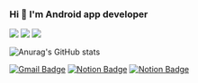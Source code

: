 ### Hi 👋 I'm Android app developer
<img src="https://img.shields.io/badge/Android-3DDC84?style=flat-square&logo=Android&logoColor=white"/> <img src="https://img.shields.io/badge/Kotlin-7F52FF?style=flat-square&logo=Kotlin&logoColor=white"/> <img src="https://img.shields.io/badge/Java-007396?style=flat-square&logo=Java&logoColor=white"/> 

![Anurag's GitHub stats](https://github-readme-stats.vercel.app/api?username=simuelunbo&show_icons=true&theme=radical)

  [![Gmail Badge](https://img.shields.io/badge/Gmail-d14836?style=flat-square&logo=Gmail&logoColor=white&link=mailto:simuelunbo@gmail.com)](mailto:simuelunbo@gmail.com)
  [![Notion Badge](https://img.shields.io/badge/Notion-000000?style=flat-square&logo=notion&logoColor=white&link=https://destiny-rice-786.notion.site/Android-f59f4bbbaa9e4bfea02656972c7287e1)](https://destiny-rice-786.notion.site/Android-f59f4bbbaa9e4bfea02656972c7287e1)
  [![Notion Badge](https://img.shields.io/badge/Notion-000000?style=flat-square&logo=notion&logoColor=white&link=https://bit.ly/3brH9Ja)](https://bit.ly/3brH9Ja)
 


<!--
**simuelunbo/simuelunbo** is a ✨ _special_ ✨ repository because its `README.md` (this file) appears on your GitHub profile.

Here are some ideas to get you started:

- 🔭 I’m currently working on ...
- 🌱 I’m currently learning ...
- 👯 I’m looking to collaborate on ...
- 🤔 I’m looking for help with ...
- 💬 Ask me about ...
- 📫 How to reach me: ...
- 😄 Pronouns: ...
- ⚡ Fun fact: ...
-->
